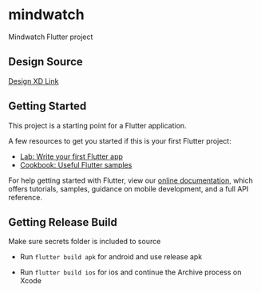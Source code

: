 # mindwatch

Mindwatch Flutter project

## Design Source

[Design XD Link](https://xd.adobe.com/view/8357a197-bb26-4d77-6154-be14dcdb111a-f566/screen/4c61c426-90cf-4398-a456-d6e0dcb78cba/activity-signup)

## Getting Started

This project is a starting point for a Flutter application.

A few resources to get you started if this is your first Flutter project:

- [Lab: Write your first Flutter app](https://flutter.dev/docs/get-started/codelab)
- [Cookbook: Useful Flutter samples](https://flutter.dev/docs/cookbook)

For help getting started with Flutter, view our
[online documentation](https://flutter.dev/docs), which offers tutorials,
samples, guidance on mobile development, and a full API reference.

## Getting Release Build

Make sure secrets folder is included to source

* Run `flutter build apk` for android and use release apk

* Run `flutter build ios` for ios and continue the Archive process on Xcode 